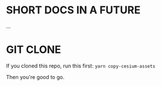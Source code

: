 # SHORT DOCS IN A FUTURE 
...

# GIT CLONE
If you cloned this repo, run this first:
`yarn copy-cesium-assets`

Then you're good to go.
